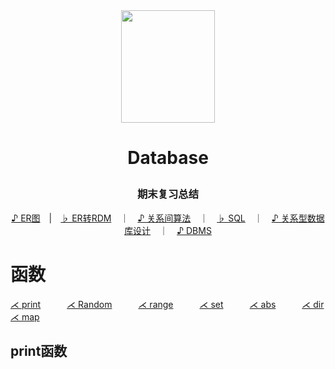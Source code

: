 
<div align="center">
  <a href="https://eosdota.xyz">
    <img src="https://i.loli.net/2019/12/08/qYQ1bu4ED9TAoBX.png"  width="150" height="180">
  </a>
</div>

# <p align="center">Database</p>
### <p align="center">期末复习总结</p>

<div align="center">
  
  [♪ ER图](#ER图)　|　[♭ ER转RDM](#https://github.com/EOS1O/9311-Notebook/blob/master/ERM2RDM.md)　｜　[♪ 关系间算法](#关系间算法)　｜　[♭ SQL](#SQL)　｜　[♪ 关系型数据库设计](#数据库设计)　｜　[♪ DBMS](#DBMS)
  
</div>

# 函数
[⋌ print](#print函数)　　　[⋌ Random](#Random函数)　　　[⋌ range](#range函数)　　　[⋌ set](#set函数)　　　[⋌ abs](#abs函数)　　　[⋌ dir](#dir函数)　　　[⋌ map](#map函数)　　　

## print函数

